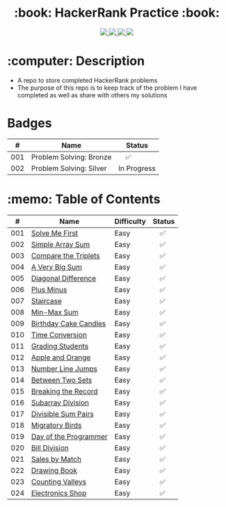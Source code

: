  <div align="center">
   <h1>:book: HackerRank Practice :book:</h1>
   <a href="https://www.hackerrank.com/steviemilitello">
      <img src="https://img.shields.io/badge/-Hackerrank-2EC866?style=for-the-badge&logo=HackerRank&logoColor=white">
   </a>
   <a href="http://steviecodes.com" target="_blank">
      <img src="https://img.shields.io/badge/-Portfolio_-darkgreen?style=for-the-badge&logo=medium"/>
   </a>
   <a href="https://www.linkedin.com/in/stevie-militello/" target="_blank">
      <img src="https://img.shields.io/badge/-Linkedin-blue?style=for-the-badge&``logo=Linkedin&logoColor=white">
   </a> 
   <a href="mailto:steviemilitello@gmail.com" target="_blank">
      <img src="https://img.shields.io/badge/-Email-c14438?style=for-the-badge&logo=Gmail&``logoColor=white">
   </a>
   </a> 
</div>

<h1>:computer: Description</h1>

- A repo to store completed HackerRank problems
- The purpose of this repo is to keep track of the problem I have completed as well as share with others my solutions

<h1>Badges</h1>

| #   | Name                    | Status                   |
| --- | ----------------------- | ------------------------ |
| 001 | Problem Solving: Bronze | &emsp;:white_check_mark: |
| 002 | Problem Solving: Silver | In Progress              |

<h1>:memo: Table of Contents</h1>

| #   | Name                                                  | Difficulty | Status                   |
| --- | ----------------------------------------------------- | ---------- | ------------------------ |
| 001 | [Solve Me First](001-solve-me-first.js)               | Easy       | &emsp;:white_check_mark: |
| 002 | [Simple Array Sum](002-simple-array-sum.js)           | Easy       | &emsp;:white_check_mark: |
| 003 | [Compare the Triplets](003-compare-the-triplets.js)   | Easy       | &emsp;:white_check_mark: |
| 004 | [A Very Big Sum](004-a-very-big-sum.js)               | Easy       | &emsp;:white_check_mark: |
| 005 | [Diagonal Difference](005-diagonal-difference.js)     | Easy       | &emsp;:white_check_mark: |
| 006 | [Plus Minus](006-plus-minus.js)                       | Easy       | &emsp;:white_check_mark: |
| 007 | [Staircase](007-staircase.js)                         | Easy       | &emsp;:white_check_mark: |
| 008 | [Min-Max Sum](008-min-max-sum.js)                     | Easy       | &emsp;:white_check_mark: |
| 009 | [Birthday Cake Candles](009-birthday-cake-candles.js) | Easy       | &emsp;:white_check_mark: |
| 010 | [Time Conversion](010-time-conversion.js)             | Easy       | &emsp;:white_check_mark: |
| 011 | [Grading Students](011-grading-students.js)           | Easy       | &emsp;:white_check_mark: |
| 012 | [Apple and Orange](012-apple-and-orange.js)           | Easy       | &emsp;:white_check_mark: |
| 013 | [Number Line Jumps](013-number-line-jumps.js)         | Easy       | &emsp;:white_check_mark: |
| 014 | [Between Two Sets](014-between-two-sets.js)           | Easy       | &emsp;:white_check_mark: |
| 015 | [Breaking the Record](015-breaking-the-records.js)    | Easy       | &emsp;:white_check_mark: |
| 016 | [Subarray Division](016-subarray-division.js)         | Easy       | &emsp;:white_check_mark: |
| 017 | [Divisible Sum Pairs](017-divisible-sum-pairs.js)     | Easy       | &emsp;:white_check_mark: |
| 018 | [Migratory Birds](018-migratory-birds.js)             | Easy       | &emsp;:white_check_mark: |
| 019 | [Day of the Programmer](019-day-of-the-programmer.js) | Easy       | &emsp;:white_check_mark: |
| 020 | [Bill Division](020-bill-division.js)                 | Easy       | &emsp;:white_check_mark: |
| 021 | [Sales by Match](021-sales-by-match.js)               | Easy       | &emsp;:white_check_mark: |
| 022 | [Drawing Book](022-drawing-book.js)                   | Easy       | &emsp;:white_check_mark: |
| 023 | [Counting Valleys](023-counting-valleys.js)           | Easy       | &emsp;:white_check_mark: |
| 024 | [Electronics Shop](024-electronics-shop.js)           | Easy       | &emsp;:white_check_mark: |
